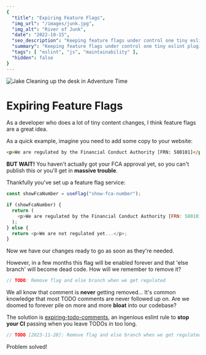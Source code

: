 ```yaml
---
{
  "title": "Expiring Feature Flags",
  "img_url": "/images/junk.jpg",
  "img_alt": "River of Junk",
  "date": "2022-10-15",
  "seo_description": "Keeping feature flags under control one tiny eslint plugin.",
  "summary": "Keeping feature flags under control one tiny eslint plugin.",
  "tags": [ "eslint", "js", "maintainability" ],
  "hidden": false
}
---
```


![Jake Cleaning up the desk in Adventure Time](/images/cleaning.gif)

# Expiring Feature Flags

As a developer who does a lot of tiny content changes, I think feature flags are a great idea.

As a quick example, imagine you need to add some copy to your website:

```html
<p>We are regulated by the Financial Conduct Authority [FRN: 580101]</p>
```

**BUT WAIT!** You haven't actually got your FCA approval yet, so you can't publish this or you'll get in **massive trouble**.

Thankfully you've set up a feature flag service:

```js
const showFcaNumber = useFlag("show-fca-number");

if (showFcaNumber) {
  return (
    <p>We are regulated by the Financial Conduct Authority [FRN: 580101]</p>
  );
} else {
  return <p>We are not regulated yet...</p>;
}
```

Now we have our changes ready to go as soon as they're needed.

However, in a few months this flag will be enabled forever and that 'else branch' will become dead code. How will we remember to remove it?

```js
// TODO: Remove flag and else branch when we get regulated
```

We all know that comment is **never** getting removed... It's common knowledge that most TODO comments are never followed up on. Are we doomed to forever pile on more and more **bloat** into our codebase?

The solution is [expiring-todo-comments](https://github.com/sindresorhus/eslint-plugin-unicorn/blob/main/docs/rules/expiring-todo-comments.md), an ingenious eslint rule to **stop your CI** passing when you leave TODOs in too long.

```js
// TODO [2023-11-28]: Remove flag and else branch when we get regulated
```

Problem solved!
